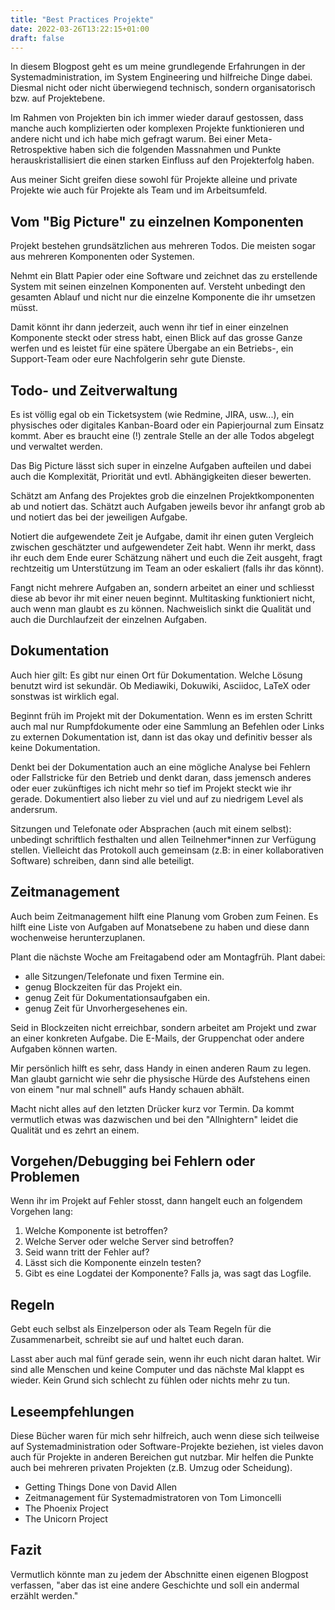 ```yaml
---
title: "Best Practices Projekte"
date: 2022-03-26T13:22:15+01:00
draft: false
---
```


In diesem Blogpost geht es um meine grundlegende Erfahrungen in der
Systemadministration, im System Engineering und hilfreiche Dinge dabei. Diesmal
nicht oder nicht überwiegend technisch, sondern organisatorisch bzw. auf
Projektebene.

Im Rahmen von Projekten bin ich immer wieder darauf gestossen, dass manche auch
komplizierten oder komplexen Projekte funktionieren und andere nicht und ich
habe mich gefragt warum. Bei einer Meta-Retrospektive haben sich die folgenden
Massnahmen und Punkte herauskristallisiert die einen starken Einfluss auf den
Projekterfolg haben.

Aus meiner Sicht greifen diese sowohl für Projekte alleine und private
Projekte wie auch für Projekte als Team und im Arbeitsumfeld.

## Vom "Big Picture" zu einzelnen Komponenten

Projekt bestehen grundsätzlichen aus mehreren Todos. Die meisten sogar aus
mehreren Komponenten oder Systemen.

Nehmt ein Blatt Papier oder eine Software und zeichnet das zu erstellende
System mit seinen einzelnen Komponenten auf. Versteht unbedingt den gesamten
Ablauf und nicht nur die einzelne Komponente die ihr umsetzen müsst.

Damit könnt ihr dann jederzeit, auch wenn ihr tief in einer einzelnen
Komponente steckt oder stress habt, einen Blick auf das grosse Ganze werfen und
es leistet für eine spätere Übergabe an ein Betriebs-, ein Support-Team oder
eure Nachfolgerin sehr gute Dienste.

## Todo- und Zeitverwaltung

Es ist völlig egal ob ein Ticketsystem (wie Redmine, JIRA, usw...), ein
physisches oder digitales Kanban-Board oder ein Papierjournal zum Einsatz
kommt. Aber es braucht eine (!) zentrale Stelle an der alle Todos abgelegt und
verwaltet werden.

Das Big Picture lässt sich super in einzelne Aufgaben aufteilen und dabei auch
die Komplexität, Priorität und evtl. Abhängigkeiten dieser bewerten.

Schätzt am Anfang des Projektes grob die einzelnen Projektkomponenten ab und
notiert das. Schätzt auch Aufgaben jeweils bevor ihr anfangt grob ab und
notiert das bei der jeweiligen Aufgabe.

Notiert die aufgewendete Zeit je Aufgabe, damit ihr einen guten Vergleich
zwischen geschätzter und aufgewendeter Zeit habt.  Wenn ihr merkt, dass ihr
euch dem Ende eurer Schätzung nähert und euch die Zeit ausgeht, fragt
rechtzeitig um Unterstützung im Team an oder eskaliert (falls ihr das könnt).

Fangt nicht mehrere Aufgaben an, sondern arbeitet an einer und schliesst diese
ab bevor ihr mit einer neuen beginnt. Multitasking funktioniert nicht, auch
wenn man glaubt es zu können. Nachweislich sinkt die Qualität und auch die
Durchlaufzeit der einzelnen Aufgaben.

## Dokumentation

Auch hier gilt: Es gibt nur einen Ort für Dokumentation. Welche Lösung benutzt
wird ist sekundär. Ob Mediawiki, Dokuwiki, Asciidoc, LaTeX oder sonstwas ist
wirklich egal.

Beginnt früh im Projekt mit der Dokumentation. Wenn es im ersten Schritt auch
mal nur Rumpfdokumente oder eine Sammlung an Befehlen oder Links zu externen
Dokumentation ist, dann ist das okay und definitiv besser als keine
Dokumentation.

Denkt bei der Dokumentation auch an eine mögliche Analyse bei Fehlern oder
Fallstricke für den Betrieb und denkt daran, dass jemensch anderes oder euer
zukünftiges ich nicht mehr so tief im Projekt steckt wie ihr gerade.
Dokumentiert also lieber zu viel und auf zu niedrigem Level als andersrum.

Sitzungen und Telefonate oder Absprachen (auch mit einem selbst): unbedingt
schriftlich festhalten und allen Teilnehmer\*innen zur Verfügung stellen.
Vielleicht das Protokoll auch gemeinsam (z.B: in einer kollaborativen Software)
schreiben, dann sind alle beteiligt.

## Zeitmanagement

Auch beim Zeitmanagement hilft eine Planung vom Groben zum Feinen. Es hilft
eine Liste von Aufgaben auf Monatsebene zu haben und diese dann wochenweise
herunterzuplanen.

Plant die nächste Woche am Freitagabend oder am Montagfrüh. Plant dabei:

- alle Sitzungen/Telefonate und fixen Termine ein.
- genug Blockzeiten für das Projekt ein.
- genug Zeit für Dokumentationsaufgaben ein.
- genug Zeit für Unvorhergesehenes ein.

Seid in Blockzeiten nicht erreichbar, sondern arbeitet am Projekt und zwar an
einer konkreten Aufgabe. Die E-Mails, der Gruppenchat oder andere Aufgaben
können warten.

Mir persönlich hilft es sehr, dass Handy in einen anderen Raum zu legen. Man
glaubt garnicht wie sehr die physische Hürde des Aufstehens einen von einem
"nur mal schnell" aufs Handy schauen abhält.

Macht nicht alles auf den letzten Drücker kurz vor Termin. Da kommt vermutlich
etwas was dazwischen und bei den "Allnightern" leidet die Qualität und es zehrt
an einem.

## Vorgehen/Debugging bei Fehlern oder Problemen

Wenn ihr im Projekt auf Fehler stosst, dann hangelt euch an folgendem Vorgehen lang:

1. Welche Komponente ist betroffen?
1. Welche Server oder welche Server sind betroffen?
1. Seid wann tritt der Fehler auf?
1. Lässt sich die Komponente einzeln testen?
1. Gibt es eine Logdatei der Komponente? Falls ja, was sagt das Logfile.

## Regeln

Gebt euch selbst als Einzelperson oder als Team Regeln für die Zusammenarbeit,
schreibt sie auf und haltet euch daran.

Lasst aber auch mal fünf gerade sein, wenn ihr euch nicht daran haltet. Wir
sind alle Menschen und keine Computer und das nächste Mal klappt es wieder.
Kein Grund sich schlecht zu fühlen oder nichts mehr zu tun.

## Leseempfehlungen

Diese Bücher waren für mich sehr hilfreich, auch wenn diese sich teilweise auf
Systemadministration oder Software-Projekte beziehen, ist vieles davon auch für
Projekte in anderen Bereichen gut nutzbar. Mir helfen die Punkte auch bei
mehreren privaten Projekten (z.B. Umzug oder Scheidung).

- Getting Things Done von David Allen
- Zeitmanagement für Systemadmistratoren von Tom Limoncelli
- The Phoenix Project
- The Unicorn Project

## Fazit

Vermutlich könnte man zu jedem der Abschnitte einen eigenen Blogpost verfassen,
"aber das ist eine andere Geschichte und soll ein andermal erzählt werden."

